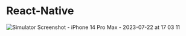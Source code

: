 # React-Native



![Simulator Screenshot - iPhone 14 Pro Max - 2023-07-22 at 17 03 11](https://github.com/tantu1905/React-Native/assets/23136266/575f4dee-f93b-4a63-8c70-f205b60f7f65)
